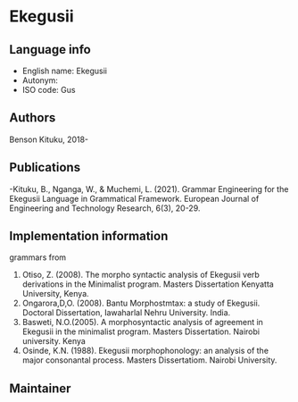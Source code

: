 # Ekegusii

## Language info

* English name: Ekegusii
* Autonym: 
* ISO code: Gus

## Authors

Benson Kituku, 2018-

## Publications
-Kituku, B., Nganga, W., & Muchemi, L. (2021). Grammar Engineering for the Ekegusii Language in Grammatical Framework. European Journal of Engineering and Technology Research, 6(3), 20-29.

## Implementation information
grammars from
1. Otiso, Z. (2008). The morpho syntactic analysis of Ekegusii verb derivations in the Minimalist program. Masters Dissertation Kenyatta University, Kenya.
2. 	Ongarora,D,O. (2008). Bantu Morphostmtax: a study of Ekegusii. Doctoral Dissertation, Iawaharlal Nehru University. India.
3. 	Basweti, N.O.(2005). A morphosyntactic analysis of agreement in Ekegusii in the minimalist program. Masters Dissertation. Nairobi university. Kenya
4. Osinde, K.N. (1988). Ekegusii morphophonology: an analysis of the major consonantal process. Masters Dissertatiom. Nairobi University.
## Maintainer

